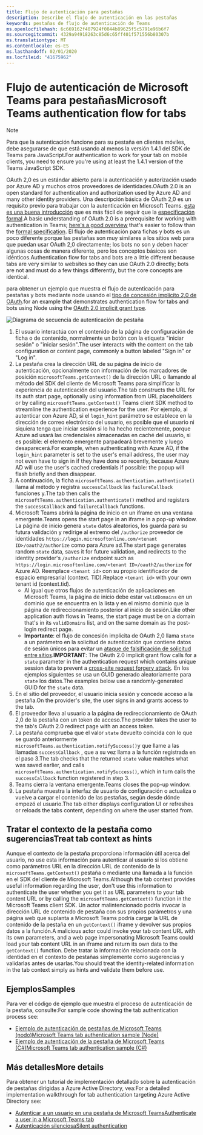 ```yaml
---
title: Flujo de autenticación para pestañas
description: Describe el flujo de autenticación en las pestañas
keywords: pestañas de flujo de autenticación de Teams
ms.openlocfilehash: 6c669162f407924f0844b89625f5c5791e96b6f7
ms.sourcegitcommit: 4329a94918263c85d6c65ff401f571556b80307b
ms.translationtype: MT
ms.contentlocale: es-ES
ms.lasthandoff: 02/01/2020
ms.locfileid: "41675962"
---
```

# <a name="microsoft-teams-authentication-flow-for-tabs"></a><span data-ttu-id="52153-104">Flujo de autenticación de Microsoft Teams para pestañas</span><span class="sxs-lookup"><span data-stu-id="52153-104">Microsoft Teams authentication flow for tabs</span></span>

> [!Note]
> <span data-ttu-id="52153-105">Para que la autenticación funcione para su pestaña en clientes móviles, debe asegurarse de que está usando al menos la versión 1.4.1 del SDK de Teams para JavaScript.</span><span class="sxs-lookup"><span data-stu-id="52153-105">For authentication to work for your tab on mobile clients, you need to ensure you're using at least the 1.4.1 version of the Teams JavaScript SDK.</span></span>

<span data-ttu-id="52153-106">OAuth 2,0 es un estándar abierto para la autenticación y autorización usado por Azure AD y muchos otros proveedores de identidades.</span><span class="sxs-lookup"><span data-stu-id="52153-106">OAuth 2.0 is an open standard for authentication and authorization used by Azure AD and many other identity providers.</span></span> <span data-ttu-id="52153-107">Una descripción básica de OAuth 2,0 es un requisito previo para trabajar con la autenticación en Microsoft Teams. [esta es una buena introducción](https://aaronparecki.com/oauth-2-simplified/) que es más fácil de seguir que la [especificación formal](https://oauth.net/2/).</span><span class="sxs-lookup"><span data-stu-id="52153-107">A basic understanding of OAuth 2.0 is a prerequisite for working with authentication in Teams; [here's a good overview](https://aaronparecki.com/oauth-2-simplified/) that's easier to follow than the [formal specification](https://oauth.net/2/).</span></span> <span data-ttu-id="52153-108">El flujo de autenticación para fichas y bots es un poco diferente porque las pestañas son muy similares a los sitios web para que puedan usar OAuth 2,0 directamente; los bots no son y deben hacer algunas cosas de manera diferente, pero los conceptos básicos son idénticos.</span><span class="sxs-lookup"><span data-stu-id="52153-108">Authentication flow for tabs and bots are a little different because tabs are very similar to websites so they can use OAuth 2.0 directly; bots are not and must do a few things differently, but the core concepts are identical.</span></span>

<span data-ttu-id="52153-109">para obtener un ejemplo que muestra el flujo de autenticación para pestañas y bots mediante node usando el [tipo de concesión implícito 2,0 de OAuth](https://oauth.net/2/grant-types/implicit/).</span><span class="sxs-lookup"><span data-stu-id="52153-109">for an example that demonstrates authentication flow for tabs and bots using Node using the [OAuth 2.0 implicit grant type](https://oauth.net/2/grant-types/implicit/).</span></span>

![Diagrama de secuencia de autenticación de pestaña](~/assets/images/authentication/tab_auth_sequence_diagram.png)

1. <span data-ttu-id="52153-111">El usuario interactúa con el contenido de la página de configuración de ficha o de contenido, normalmente un botón con la etiqueta "iniciar sesión" o "iniciar sesión".</span><span class="sxs-lookup"><span data-stu-id="52153-111">The user interacts with the content on the tab configuration or content page, commonly a button labeled "Sign in" or "Log in".</span></span>
2. <span data-ttu-id="52153-112">La pestaña crea la dirección URL de su página de inicio de autenticación, opcionalmente con información de los marcadores de posición `microsoftTeams.getContext()` de la dirección URL o llamando al método del SDK del cliente de Microsoft Teams para simplificar la experiencia de autenticación del usuario.</span><span class="sxs-lookup"><span data-stu-id="52153-112">The tab constructs the URL for its auth start page, optionally using information from URL placeholders or by calling `microsoftTeams.getContext()` Teams client SDK method to streamline the authentication experience for the user.</span></span> <span data-ttu-id="52153-113">Por ejemplo, al autenticar con Azure AD, si el `login_hint` parámetro se establece en la dirección de correo electrónico del usuario, es posible que el usuario ni siquiera tenga que iniciar sesión si lo ha hecho recientemente, porque Azure ad usará las credenciales almacenadas en caché del usuario, si es posible: el elemento emergente parpadeará brevemente y luego desaparecerá.</span><span class="sxs-lookup"><span data-stu-id="52153-113">For example, when authenticating with Azure AD, if the `login_hint` parameter is set to the user's email address, the user may not even have to sign in if they have done so recently, because Azure AD will use the user's cached credentials if possible: the popup will flash briefly and then disappear.</span></span>
3. <span data-ttu-id="52153-114">A continuación, la ficha `microsoftTeams.authentication.authenticate()` llama al método y registra `successCallback` las `failureCallback` funciones y.</span><span class="sxs-lookup"><span data-stu-id="52153-114">The tab then calls the `microsoftTeams.authentication.authenticate()` method and registers the `successCallback` and `failureCallback` functions.</span></span>
4. <span data-ttu-id="52153-115">Microsoft Teams abrirá la página de inicio en un iframe en una ventana emergente.</span><span class="sxs-lookup"><span data-stu-id="52153-115">Teams opens the start page in an iframe in a pop-up window.</span></span> <span data-ttu-id="52153-116">La página de inicio genera `state` datos aleatorios, los guarda para su futura validación y redirige al extremo del `/authorize` proveedor de identidades `https://login.microsoftonline.com/<tenant ID>/oauth2/authorize` como para Azure ad.</span><span class="sxs-lookup"><span data-stu-id="52153-116">The start page generates random `state` data, saves it for future validation, and redirects to the identity provider's `/authorize` endpoint such as `https://login.microsoftonline.com/<tenant ID>/oauth2/authorize` for Azure AD.</span></span> <span data-ttu-id="52153-117">Reemplace `<tenant id>` con su propio identificador de espacio empresarial (context. TID).</span><span class="sxs-lookup"><span data-stu-id="52153-117">Replace `<tenant id>` with your own tenant id (context.tid).</span></span>
    * <span data-ttu-id="52153-118">Al igual que otros flujos de autenticación de aplicaciones en Microsoft Teams, la página de inicio debe estar `validDomains` en un dominio que se encuentra en la lista y en el mismo dominio que la página de redireccionamiento posterior al inicio de sesión.</span><span class="sxs-lookup"><span data-stu-id="52153-118">Like other application auth flows in Teams, the start page must be on a domain that's in its `validDomains` list, and on the same domain as the post-login redirect page.</span></span>
    * <span data-ttu-id="52153-119">**Importante**: el flujo de concesión implícita de OAuth 2,0 llama `state` a un parámetro en la solicitud de autenticación que contiene datos de sesión únicos para evitar un [ataque de falsificación de solicitud entre sitios](https://en.wikipedia.org/wiki/Cross-site_request_forgery).</span><span class="sxs-lookup"><span data-stu-id="52153-119">**IMPORTANT**: The OAuth 2.0 implicit grant flow calls for a `state` parameter in the authentication request which contains unique session data to prevent a [cross-site request forgery attack](https://en.wikipedia.org/wiki/Cross-site_request_forgery).</span></span> <span data-ttu-id="52153-120">En los ejemplos siguientes se usa un GUID generado aleatoriamente para `state` los datos.</span><span class="sxs-lookup"><span data-stu-id="52153-120">The examples below use a randomly-generated GUID for the `state` data.</span></span>
5. <span data-ttu-id="52153-121">En el sitio del proveedor, el usuario inicia sesión y concede acceso a la pestaña.</span><span class="sxs-lookup"><span data-stu-id="52153-121">On the provider's site, the user signs in and grants access to the tab.</span></span>
6. <span data-ttu-id="52153-122">El proveedor lleva al usuario a la página de redireccionamiento de OAuth 2,0 de la pestaña con un token de acceso.</span><span class="sxs-lookup"><span data-stu-id="52153-122">The provider takes the user to the tab's OAuth 2.0 redirect page with an access token.</span></span>
7. <span data-ttu-id="52153-123">La pestaña comprueba que el valor `state` devuelto coincida con lo que se guardó anteriormente `microsoftTeams.authentication.notifySuccess()`y que llame a las llamadas `successCallback` , que a su vez llama a la función registrada en el paso 3.</span><span class="sxs-lookup"><span data-stu-id="52153-123">The tab checks that the returned `state` value matches what was saved earlier, and calls `microsoftTeams.authentication.notifySuccess()`, which in turn calls the `successCallback` function registered in step 3.</span></span>
8. <span data-ttu-id="52153-124">Teams cierra la ventana emergente.</span><span class="sxs-lookup"><span data-stu-id="52153-124">Teams closes the pop-up window.</span></span>
9. <span data-ttu-id="52153-125">La pestaña muestra la interfaz de usuario de configuración o actualiza o vuelve a cargar el contenido de las pestañas, según desde dónde empezó el usuario.</span><span class="sxs-lookup"><span data-stu-id="52153-125">The tab either displays configuration UI or refreshes or reloads the tabs content, depending on where the user started from.</span></span>

## <a name="treat-tab-context-as-hints"></a><span data-ttu-id="52153-126">Tratar el contexto de la pestaña como sugerencias</span><span class="sxs-lookup"><span data-stu-id="52153-126">Treat tab context as hints</span></span>

<span data-ttu-id="52153-127">Aunque el contexto de la pestaña proporciona información útil acerca del usuario, no use esta información para autenticar al usuario si los obtiene como parámetros URL en la dirección URL de contenido de la `microsoftTeams.getContext()` pestaña o mediante una llamada a la función en el SDK del cliente de Microsoft Teams.</span><span class="sxs-lookup"><span data-stu-id="52153-127">Although the tab context provides useful information regarding the user, don't use this information to authenticate the user whether you get it as URL parameters to your tab content URL or by calling the `microsoftTeams.getContext()` function in the Microsoft Teams client SDK.</span></span> <span data-ttu-id="52153-128">Un actor malintencionado podría invocar la dirección URL de contenido de pestaña con sus propios parámetros y una página web que suplanta a Microsoft Teams podría cargar la URL de contenido de la pestaña en un `getContext()` iframe y devolver sus propios datos a la función.</span><span class="sxs-lookup"><span data-stu-id="52153-128">A malicious actor could invoke your tab content URL with its own parameters, and a web page impersonating Microsoft Teams could load your tab content URL in an iframe and return its own data to the `getContext()` function.</span></span> <span data-ttu-id="52153-129">Debe tratar la información relacionada con la identidad en el contexto de pestañas simplemente como sugerencias y validarlas antes de usarlas.</span><span class="sxs-lookup"><span data-stu-id="52153-129">You should treat the identity-related information in the tab context simply as hints and validate them before use.</span></span>

## <a name="samples"></a><span data-ttu-id="52153-130">Ejemplos</span><span class="sxs-lookup"><span data-stu-id="52153-130">Samples</span></span>

<span data-ttu-id="52153-131">Para ver el código de ejemplo que muestra el proceso de autenticación de la pestaña, consulte:</span><span class="sxs-lookup"><span data-stu-id="52153-131">For sample code showing the tab authentication process see:</span></span>

* [<span data-ttu-id="52153-132">Ejemplo de autenticación de pestañas de Microsoft Teams (nodo)</span><span class="sxs-lookup"><span data-stu-id="52153-132">Microsoft Teams tab authentication sample (Node)</span></span>](https://github.com/OfficeDev/microsoft-teams-sample-complete-node)
* [<span data-ttu-id="52153-133">Ejemplo de autenticación de la pestaña de Microsoft Teams (C#)</span><span class="sxs-lookup"><span data-stu-id="52153-133">Microsoft Teams tab authentication sample (C#)</span></span>](https://github.com/OfficeDev/microsoft-teams-sample-complete-csharp)

## <a name="more-details"></a><span data-ttu-id="52153-134">Más detalles</span><span class="sxs-lookup"><span data-stu-id="52153-134">More details</span></span>

<span data-ttu-id="52153-135">Para obtener un tutorial de implementación detallado sobre la autenticación de pestañas dirigidas a Azure Active Directory, vea:</span><span class="sxs-lookup"><span data-stu-id="52153-135">For a detailed implementation walkthrough for tab authentication targeting Azure Active Directory see:</span></span>

* [<span data-ttu-id="52153-136">Autenticar a un usuario en una pestaña de Microsoft Teams</span><span class="sxs-lookup"><span data-stu-id="52153-136">Authenticate a user in a Microsoft Teams tab</span></span>](~/tabs/how-to/authentication/auth-tab-AAD.md)
* [<span data-ttu-id="52153-137">Autenticación silenciosa</span><span class="sxs-lookup"><span data-stu-id="52153-137">Silent authentication</span></span>](~/tabs/how-to/authentication/auth-silent-AAD.md)
